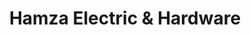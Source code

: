 ---
title: "Hamza Electric & Hardware"
url: /karachi/hamza-electric-und-hardware/
shop: Eisenwaren
---